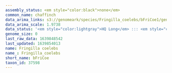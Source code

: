 ```yaml
---
assembly_status: <em style="color:black">none</em>
common_name: chaffinch
data_arima_links: s3://genomeark/species/Fringilla_coelebs/bFriCoe1/genomic_data/arima/<br>
data_arima_scale: 1.9738
data_status: '<em style="color:lightgray">HQ Long</em> ::: <em style="color:lightgray">Long</em> ::: <em style="color:lightgray">Short</em> ::: <em style="color:lightgray">Phasing</em> ::: <em style="color:lightgray">Scaffolding</em>'
genome_size: 0
last_raw_data: 1639848542
last_updated: 1639854013
name: Fringilla coelebs
name_: Fringilla_coelebs
short_name: bFriCoe
taxon_id: 37598
---
```

